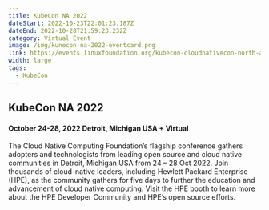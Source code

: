 ```yaml
---
title: KubeCon NA 2022
dateStart: 2022-10-23T22:01:23.187Z
dateEnd: 2022-10-28T21:59:23.232Z
category: Virtual Event
image: /img/kunecon-na-2022-eventcard.png
link: https://events.linuxfoundation.org/kubecon-cloudnativecon-north-america/
width: large
tags:
  - KubeCon
---
```

## KubeCon NA 2022

#### October 24-28, 2022 Detroit, Michigan USA + Virtual


The Cloud Native Computing Foundation’s flagship conference gathers adopters and technologists from leading open source and cloud native communities in Detroit, Michigan USA from 24 – 28 Oct 2022. Join thousands of cloud-native leaders, including Hewlett Packard Enterprise (HPE), as the community gathers for five days to further the education and advancement of cloud native computing. Visit the HPE booth to learn more about the HPE Developer Community and HPE’s open source efforts.